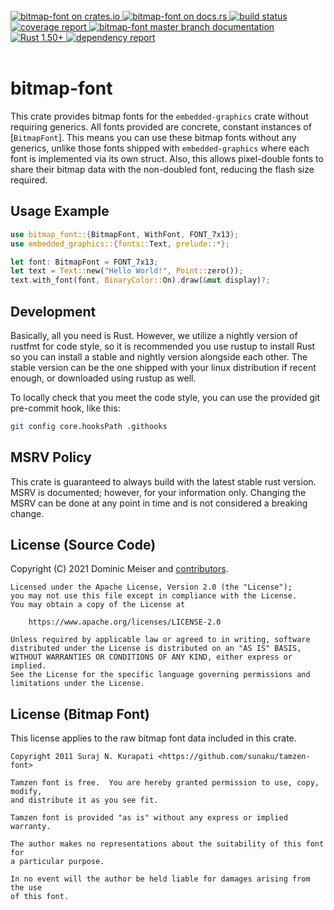 <br/>
<div>
	<a href="https://crates.io/crates/bitmap-font">
		<img alt="bitmap-font on crates.io" src="https://img.shields.io/crates/v/bitmap-font.svg"/>
	</a>
	<a href="https://docs.rs/bitmap-font">
    	<img alt="bitmap-font on docs.rs" src="https://docs.rs/bitmap-font/badge.svg"/>
	</a>
	<a href="https://github.com/msrd0/bitmap-font/actions/workflows/rust.yml">
		<img alt="build status" src="https://github.com/msrd0/bitmap-font/actions/workflows/rust.yml/badge.svg"/>
	</a>
	<a href="https://msrd0.github.io/bitmap-font/tarpaulin-report.html">
		<img alt="coverage report" src="https://msrd0.github.io/bitmap-font/coverage.svg"/>
	</a>
	<a href="https://msrd0.github.io/bitmap-font/doc/bitmap_font/index.html">
		<img alt="bitmap-font master branch documentation" src="https://img.shields.io/badge/docs-master-blue.svg"/>
	</a>
    <a href="https://blog.rust-lang.org/2020/12/31/Rust-1.50.0.html">
        <img alt="Rust 1.50+" src="https://img.shields.io/badge/rustc-1.50+-orange.svg"/>
    </a>
	<a href="https://deps.rs/repo/github/msrd0/bitmap-font">
		<img alt="dependency report" src="https://deps.rs/repo/github/msrd0/bitmap-font/status.svg"/>
	</a>
</div>
<br/>

# bitmap-font

This crate provides bitmap fonts for the `embedded-graphics` crate without requiring generics. All
fonts provided are concrete, constant instances of [`BitmapFont`]. This means you can use these
bitmap fonts without any generics, unlike those fonts shipped with `embedded-graphics` where each
font is implemented via its own struct. Also, this allows pixel-double fonts to share their bitmap
data with the non-doubled font, reducing the flash size required.

## Usage Example

```rust
use bitmap_font::{BitmapFont, WithFont, FONT_7x13};
use embedded_graphics::{fonts::Text, prelude::*};

let font: BitmapFont = FONT_7x13;
let text = Text::new("Hello World!", Point::zero());
text.with_font(font, BinaryColor::On).draw(&mut display)?;
```

## Development

Basically, all you need is Rust. However, we utilize a nightly version of rustfmt for code style, so it is recommended
you use rustup to install Rust so you can install a stable and nightly version alongside each other. The stable version
can be the one shipped with your linux distribution if recent enough, or downloaded using rustup as well.

To locally check that you meet the code style, you can use the provided git pre-commit hook, like this:

```bash
git config core.hooksPath .githooks
```

## MSRV Policy

This crate is guaranteed to always build with the latest stable rust version. MSRV is documented; however, for your
information only. Changing the MSRV can be done at any point in time and is not considered a breaking change.

## License (Source Code)

Copyright (C) 2021 Dominic Meiser and [contributors](https://github.com/msrd0/bitmap-font/graphs/contributors).

```
Licensed under the Apache License, Version 2.0 (the "License");
you may not use this file except in compliance with the License.
You may obtain a copy of the License at

	https://www.apache.org/licenses/LICENSE-2.0

Unless required by applicable law or agreed to in writing, software
distributed under the License is distributed on an "AS IS" BASIS,
WITHOUT WARRANTIES OR CONDITIONS OF ANY KIND, either express or implied.
See the License for the specific language governing permissions and
limitations under the License.
```

## License (Bitmap Font)

This license applies to the raw bitmap font data included in this crate.

```
Copyright 2011 Suraj N. Kurapati <https://github.com/sunaku/tamzen-font>

Tamzen font is free.  You are hereby granted permission to use, copy, modify,
and distribute it as you see fit.

Tamzen font is provided "as is" without any express or implied warranty.

The author makes no representations about the suitability of this font for
a particular purpose.

In no event will the author be held liable for damages arising from the use
of this font.
```
